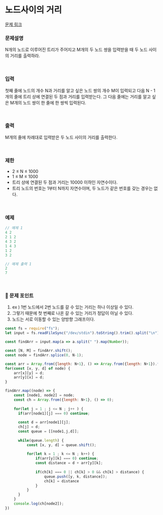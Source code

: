 # **노드사이의 거리**

[문제 링크](https://www.acmicpc.net/problem/1240)

### 문제설명

N개의 노드로 이루어진 트리가 주어지고 M개의 두 노드 쌍을 입력받을 때 두 노드 사이의 거리를 출력하라.

<br>

### 입력

첫째 줄에 노드의 개수 N과 거리를 알고 싶은 노드 쌍의 개수 M이 입력되고 다음 N - 1개의 줄에 트리 상에 연결된 두 점과 거리를 입력받는다. 그 다음 줄에는 거리를 알고 싶은 M개의 노드 쌍이 한 줄에 한 쌍씩 입력된다.

<br>

### 출력

M개의 줄에 차례대로 입력받은 두 노드 사이의 거리를 출력한다.

<br>

### 제한

- 2 ≤ N ≤ 1000
- 1 ≤ M ≤ 1000
- 트리 상에 연결된 두 점과 거리는 10000 이하인 자연수이다.
- 트리 노드의 번호는 1부터 N까지 자연수이며, 두 노드가 같은 번호를 갖는 경우는 없다.

<br>

### 예제

```jsx
// 예제 1
4 2
2 1 2
4 3 2
1 4 3
1 2
3 2

// 예제 출력 1
2
7
```

<br>

### 📕 문제 포인트

1. ex ) 1번 노드에서 2번 노드를 갈 수 있는 거리는 하나 이상일 수 있다.
2. 그렇기 때문에 첫 번째로 나온 갈 수 있는 거리가 정답이 아닐 수 있다.
3. 노드는 서로 이동할 수 있는 양방향 그래프이다.

```js
const fs = require("fs");
let input = fs.readFileSync("/dev/stdin").toString().trim().split("\n");

const findArr = input.map(a => a.split(" ").map(Number));

const [N, M] = findArr.shift();
const node = findArr.splice(0, N-1);

const arr = Array.from({length: N+1}, () => Array.from({length: N+1}).fill(0));
for(const [x, y, d] of node) {
    arr[x][y] = d;
    arr[y][x] = d;
}

findArr.map((node) => {
    const [node1, node2] = node;
    const ch = Array.from({length: N+1}, () => 0);
    
    for(let j = 1 ; j <= N ; j++ ) {
      if(arr[node1][j] === 0) continue;
      
      const d = arr[node1][j];
      ch[j] = d;
      const queue = [[node1,j,d]];
      
      while(queue.length) {
          const [x, y, d] = queue.shift();
          
          for(let k = 1 ; k <= N ; k++) {
              if(arr[y][k] === 0) continue;
              const distance = d + arr[y][k];
              
              if(ch[k] === 0 || ch[k] > 0 && ch[k] > distance) {
                  queue.push([y, k, distance]);
                  ch[k] = distance
              }
          }    
      }
    }
    console.log(ch[node2]);
})
```